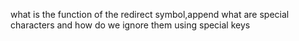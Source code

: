 what is the function of the 
redirect symbol,append
what are special characters and how do we ignore them using special keys
